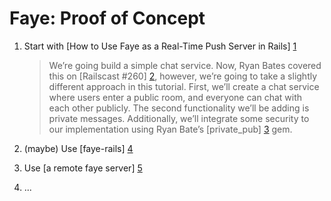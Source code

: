 # Faye: Proof of Concept

1. Start with [How to Use Faye as a Real-Time Push Server in Rails] [1]

    > We’re going build a simple chat service. Now, Ryan Bates covered this on [Railscast #260] [2], however, we’re going to take a slightly different approach in this tutorial. First, we’ll create a chat service where users enter a public room, and everyone can chat with each other publicly. The second functionality we’ll be adding is private messages. Additionally, we’ll integrate some security to our implementation using Ryan Bate’s [private_pub] [3] gem.

2. (maybe) Use [faye-rails] [4]
3. Use [a remote faye server] [5]
4. ...



  [1]: http://net.tutsplus.com/tutorials/ruby/how-to-use-faye-as-a-real-time-push-server-in-rails/
  [2]: http://railscasts.com/episodes/260-messaging-with-faye
  [3]: https://github.com/ryanb/private_pub
  [4]: https://github.com/jamesotron/faye-rails
  [5]: http://wts-faye.herokuapp.com/faye.js
